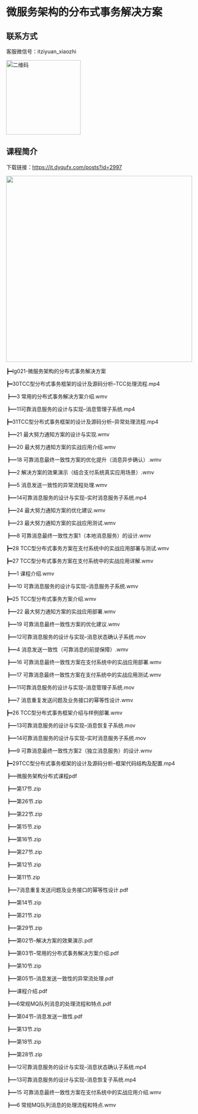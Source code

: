 # 微服务架构的分布式事务解决方案

## 联系方式

客服微信号：itziyuan_xiaozhi

<img src="https://ziyuanyun.oss-cn-guangzhou.aliyuncs.com/common/20240614073449/666b82192834a.jpg" width="200" height="200" alt="二维码">

## 课程简介

下载链接：https://it.dyqufx.com/posts?id=2997

<img src="https://ziyuanyun.oss-cn-guangzhou.aliyuncs.com/yun/20240515184909/66449325327c3.jpg" width="500" alt="">

  ┣━lg021-微服务架构的分布式事务解决方案

 ┣━30TCC型分布式事务框架的设计及源码分析&#8211;TCC处理流程.mp4

 ┣━3 常用的分布式事务解决方案介绍.wmv

 ┣━11可靠消息服务的设计与实现&#8211;消息管理子系统.mp4

 ┣━31TCC型分布式事务框架的设计及源码分析&#8211;异常处理流程.mp4

 ┣━21 最大努力通知方案的设计与实现.wmv

 ┣━20 最大努力通知方案的实战应用介绍.wmv

 ┣━18 可靠消息最终一致性方案的优化提升（消息异步确认）.wmv

 ┣━2 解决方案的效果演示（结合支付系统真实应用场景）.wmv

 ┣━5 消息发送一致性的异常流程处理.wmv

 ┣━14可靠消息服务的设计与实现&#8211;实时消息服务子系统.mp4

 ┣━24 最大努力通知方案的优化建议.wmv

 ┣━23 最大努力通知方案的实战应用测试.wmv

 ┣━8 可靠消息最终一致性方案1（本地消息服务）的设计.wmv

 ┣━28 TCC型分布式事务方案在支付系统中的实战应用部署与测试.wmv

 ┣━27 TCC型分布式事务方案在支付系统中的实战应用详解.wmv

 ┣━1 课程介绍.wmv

 ┣━10 可靠消息服务的设计与实现&#8211;消息服务子系统.wmv

 ┣━25 TCC型分布式事务方案介绍.wmv

 ┣━22 最大努力通知方案的实战应用部署.wmv

 ┣━19 可靠消息最终一致性方案的优化建议.wmv

 ┣━12可靠消息服务的设计与实现&#8211;消息状态确认子系统.mov

 ┣━4 消息发送一致性（可靠消息的前提保障）.wmv

 ┣━16 可靠消息最终一致性方案在支付系统中的实战应用部署.wmv

 ┣━17 可靠消息最终一致性方案在支付系统中的实战应用测试.wmv

 ┣━11可靠消息服务的设计与实现&#8211;消息管理子系统.mov

 ┣━7 消息重复发送问题及业务接口的幂等性设计.wmv

 ┣━26 TCC型分布式事务框架介绍与样例部署.wmv

 ┣━13可靠消息服务的设计与实现&#8211;消息恢复子系统.mov

 ┣━14可靠消息服务的设计与实现&#8211;实时消息服务子系统.mov

 ┣━9 可靠消息最终一致性方案2（独立消息服务）的设计.wmv

 ┣━29TCC型分布式事务框架的设计及源码分析&#8211;框架代码结构及配置.mp4

 ┣━微服务架构分布式课程pdf

 ┣━第17节.zip

 ┣━第26节.zip

 ┣━第22节.zip

 ┣━第15节.zip

 ┣━第16节.zip

 ┣━第27节.zip

 ┣━第12节.zip

 ┣━第11节.zip

 ┣━7消息重复发送问题及业务接口的幂等性设计.pdf

 ┣━第14节.zip

 ┣━第21节.zip

 ┣━第29节.zip

 ┣━第02节&#8211;解决方案的效果演示.pdf

 ┣━第03节&#8211;常用的分布式事务解决方案介绍.pdf

 ┣━第10节.zip

 ┣━第05节&#8211;消息发送一致性的异常流处理.pdf

 ┣━课程介绍.pdf

 ┣━6常规MQ队列消息的处理流程和特点.pdf

 ┣━第04节&#8211;消息发送一致性.pdf

 ┣━第13节.zip

 ┣━第18节.zip

 ┣━第28节.zip

 ┣━12可靠消息服务的设计与实现&#8211;消息状态确认子系统.mp4

 ┣━13可靠消息服务的设计与实现&#8211;消息恢复子系统.mp4

 ┣━15 可靠消息最终一致性方案在支付系统中的实战应用介绍.wmv

 ┣━6 常规MQ队列消息的处理流程和特点.wmv

  